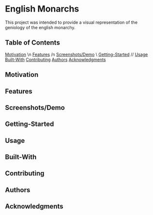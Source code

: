 # English Monarchs
This project was intended to provide a visual representation of the geniology of the english monarchy. 

## Table of Contents  
[Motivation](##Motivation) \n
[Features](##Features) /n
[Screenshots/Demo](##Screenshots/Demo) \\
[Getting-Started](##Getting-Started) //
[Usage](##Usage)
[Built-With](##Built-With)
[Contributing](##Contributing)
[Authors](##Authors)
[Acknowledgments](##Acknowledgments)

## Motivation
## Features
## Screenshots/Demo
## Getting-Started
## Usage
## Built-With
## Contributing
## Authors
## Acknowledgments
